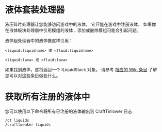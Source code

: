 # 液体套装处理器

液压碎片处理器让您能够访问游戏中的液体。 它只能在游戏中注册液体， 如果你在液体板块处理器中引用模组的液体，添加或删除模组可能会引起问题。

液体组处理器中的液体像这样引用：

```zenscript
<liquid:liquidname> 或 <fluid:liquidname>

<liquid:lava> 或 <fluid:lava>
```

如果找到液体，这将返回一个 ILiquidStack 对象。 请参考 [相应的 Wiki 条目](/Vanilla/Liquids/ILiquidStack/) 了解您可以对这些条目做些什么。

# 获取所有注册的液体中

您可以使用以下命令将所有已注册的液体输出到 CraftTinlower 日志

    /ct liquids
    /crafttweaker liquids